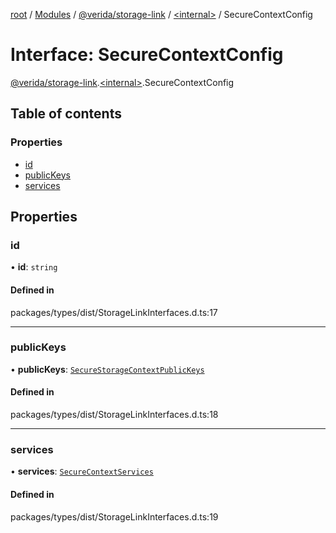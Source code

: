 [root](../README.md) / [Modules](../modules.md) / [@verida/storage-link](../modules/verida_storage_link.md) / [<internal\>](../modules/verida_storage_link._internal_.md) / SecureContextConfig

# Interface: SecureContextConfig

[@verida/storage-link](../modules/verida_storage_link.md).[<internal\>](../modules/verida_storage_link._internal_.md).SecureContextConfig

## Table of contents

### Properties

- [id](verida_storage_link._internal_.SecureContextConfig.md#id)
- [publicKeys](verida_storage_link._internal_.SecureContextConfig.md#publickeys)
- [services](verida_storage_link._internal_.SecureContextConfig.md#services)

## Properties

### id

• **id**: `string`

#### Defined in

packages/types/dist/StorageLinkInterfaces.d.ts:17

___

### publicKeys

• **publicKeys**: [`SecureStorageContextPublicKeys`](verida_storage_link._internal_.SecureStorageContextPublicKeys.md)

#### Defined in

packages/types/dist/StorageLinkInterfaces.d.ts:18

___

### services

• **services**: [`SecureContextServices`](verida_storage_link._internal_.SecureContextServices.md)

#### Defined in

packages/types/dist/StorageLinkInterfaces.d.ts:19

